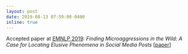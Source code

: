 ```yaml
---
layout: post
date: 2019-08-13 07:59:00-0400
inline: true
---
```


Accepted paper at [EMNLP 2019](https://www.emnlp-ijcnlp2019.org/): *Finding Microaggressions in the Wild: A Case for Locating Elusive Phenomena in Social Media Posts* [[paper](http://anthology.aclweb.org/W/W16/W16-6611.pdf)]
